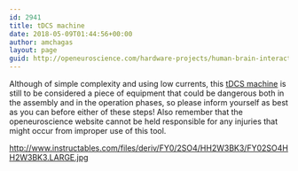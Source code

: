 ```yaml
---
id: 2941
title: tDCS machine
date: 2018-05-09T01:44:56+00:00
author: amchagas
layout: page
guid: http://openeuroscience.com/hardware-projects/human-brain-interactors/tdcs-machine-copy/
---
```

Although of simple complexity and using low currents, this [tDCS machine](http://www.instructables.com/id/Build-a-Human-Enhancement-Device-Basic-tDCS-Suppl/?ALLSTEPS) is still to be considered a piece of equipment that could be dangerous both in the assembly and in the operation phases, so please inform yourself as best as you can before either of these steps! Also remember that the openeuroscience website cannot be held responsible for any injuries that might occur from improper use of this tool.

http://www.instructables.com/files/deriv/FY0/2SO4/HH2W3BK3/FY02SO4HH2W3BK3.LARGE.jpg